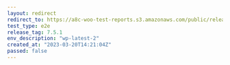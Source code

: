 ```yaml
---
layout: redirect
redirect_to: https://a8c-woo-test-reports.s3.amazonaws.com/public/release/7.5.1/wp-latest-2/e2e/index.html
test_type: e2e
release_tag: 7.5.1
env_description: "wp-latest-2"
created_at: "2023-03-20T14:21:04Z"
passed: false
---
```

